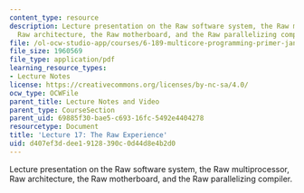 ```yaml
---
content_type: resource
description: Lecture presentation on the Raw software system, the Raw multiprocessor,
  Raw architecture, the Raw motherboard, and the Raw parallelizing compiler.
file: /ol-ocw-studio-app/courses/6-189-multicore-programming-primer-january-iap-2007/d407ef3ddee19128390c0d44d8e4b2d0_lec17raw.pdf
file_size: 1960569
file_type: application/pdf
learning_resource_types:
- Lecture Notes
license: https://creativecommons.org/licenses/by-nc-sa/4.0/
ocw_type: OCWFile
parent_title: Lecture Notes and Video
parent_type: CourseSection
parent_uid: 69885f30-bae5-c693-16fc-5492e4404278
resourcetype: Document
title: 'Lecture 17: The Raw Experience'
uid: d407ef3d-dee1-9128-390c-0d44d8e4b2d0
---
```

Lecture presentation on the Raw software system, the Raw multiprocessor, Raw architecture, the Raw motherboard, and the Raw parallelizing compiler.